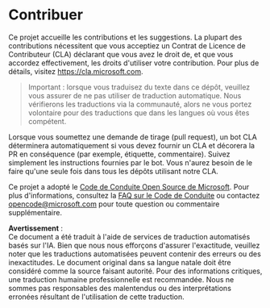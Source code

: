 # Contribuer

Ce projet accueille les contributions et les suggestions. La plupart des contributions nécessitent que vous acceptiez un Contrat de Licence de Contributeur (CLA) déclarant que vous avez le droit de, et que vous accordez effectivement, les droits d'utiliser votre contribution. Pour plus de détails, visitez https://cla.microsoft.com.

> Important : lorsque vous traduisez du texte dans ce dépôt, veuillez vous assurer de ne pas utiliser de traduction automatique. Nous vérifierons les traductions via la communauté, alors ne vous portez volontaire pour des traductions que dans les langues où vous êtes compétent.

Lorsque vous soumettez une demande de tirage (pull request), un bot CLA déterminera automatiquement si vous devez fournir un CLA et décorera la PR en conséquence (par exemple, étiquette, commentaire). Suivez simplement les instructions fournies par le bot. Vous n'aurez besoin de le faire qu'une seule fois dans tous les dépôts utilisant notre CLA.

Ce projet a adopté le [Code de Conduite Open Source de Microsoft](https://opensource.microsoft.com/codeofconduct/). Pour plus d'informations, consultez la [FAQ sur le Code de Conduite](https://opensource.microsoft.com/codeofconduct/faq/) ou contactez [opencode@microsoft.com](mailto:opencode@microsoft.com) pour toute question ou commentaire supplémentaire.

**Avertissement** :  
Ce document a été traduit à l'aide de services de traduction automatisés basés sur l'IA. Bien que nous nous efforçons d'assurer l'exactitude, veuillez noter que les traductions automatisées peuvent contenir des erreurs ou des inexactitudes. Le document original dans sa langue natale doit être considéré comme la source faisant autorité. Pour des informations critiques, une traduction humaine professionnelle est recommandée. Nous ne sommes pas responsables des malentendus ou des interprétations erronées résultant de l'utilisation de cette traduction.